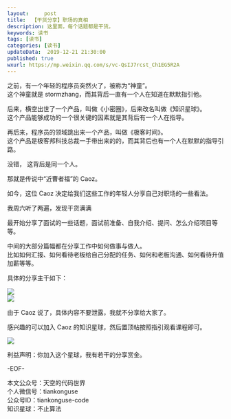 ```yaml
---   
layout:     post  
title:  【干货分享】职场的真相  
description: 这里面，每个话题都是干货。    
keywords: 读书  
tags: [读书]    
categories: [读书]  
updateData:  2019-12-21 21:30:00  
published: true  
wxurl: https://mp.weixin.qq.com/s/vc-QsIJ7rcst_Ch1EG5R2A  
---  
```



之前，有一个年轻的程序员突然火了，被称为“神童”。  
这个神童就是 stormzhang，而其背后一直有一个人在知道在默默指引他。  


后来，横空出世了一个产品，叫做《小密圈》，后来改名叫做《知识星球》。  
这个产品能够成功的一个很关键的因素就是其背后有一个人在指导。  


再后来，程序员的领域跳出来一个产品，叫做《极客时间》。  
这个产品是极客邦科技总裁一手带出来的的，而其背后也有一个人在默默的指导引路。  


没错， 这背后是同一个人。  


那就是传说中“近曹者福”的 Caoz。  


如今，这位 Caoz 决定给我们这些工作的年轻人分享自己对职场的一些看法。  


我周六听了两遍，发现干货满满



最开始分享了面试的一些话题，面试前准备、自我介绍、提问、怎么介绍项目等等。  


中间的大部分篇幅都在分享工作中如何做事与做人。  
比如如何汇报、如何看待老板给自己分配的任务、如何和老板沟通、如何看待升值加薪等等。  


具体的分享主干如下：    


![](https://res2019.tiankonguse.com/images/2019/12/21/001.png)  
![](https://res2019.tiankonguse.com/images/2019/12/21/002.png)  



由于 Caoz 说了，具体内容不要泄露，我就不分享给大家了。  


感兴趣的可以加入 Caoz 的知识星球，然后置顶帖按照指引观看课程即可。  


![](https://res2019.tiankonguse.com/images/2019/12/21/003.png)  


利益声明：你加入这个星球，我有若干的分享赏金。  



-EOF-  


本文公众号：天空的代码世界  
个人微信号：tiankonguse  
公众号ID：tiankonguse-code  
知识星球：不止算法  

